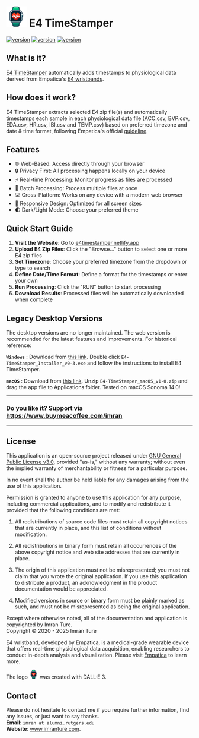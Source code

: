 # <img width = 55 height = 55 src="https://github.com/imranture/E4-TimeStamper/blob/master/image/e4timestamper-logo-12012024.png"> E4 TimeStamper

[![version](https://img.shields.io/badge/release-win%20v0.4-blue)](https://github.com/imranture/E4-TimeStamper/releases/tag/v0.3-beta) [![version](https://img.shields.io/badge/release-macOS%20v1.0-red)](https://github.com/imranture/E4-TimeStamper/releases/tag/macOS-v1.0) [![version](https://img.shields.io/badge/Web%20Version-v1.0-green)](https://e4timestamper.netlify.app)

## What is it?
[E4 TimeStamper](https://e4timestamper.netlify.app) automatically adds timestamps to physiological data derived from Empatica's [E4 wristbands](https://www.empatica.com/research/e4/).

## How does it work? 
E4 TimeStamper extracts selected E4 zip file(s) and automatically timestamps each sample in each physiological data file (ACC.csv, BVP.csv, EDA.csv, HR.csv, IBI.csv and TEMP.csv) based on preferred timezone and date & time format, following Empatica's official [guideline](https://support.empatica.com/hc/en-us/articles/201608896-Data-export-and-formatting-from-E4-connect-).

## Features

- 🌐 Web-Based: Access directly through your browser
- 🔒 Privacy First: All processing happens locally on your device
- ⚡ Real-time Processing: Monitor progress as files are processed
- 🔄 Batch Processing: Process multiple files at once
- 💻 Cross-Platform: Works on any device with a modern web browser
- 📱 Responsive Design: Optimized for all screen sizes
- 🌓 Dark/Light Mode: Choose your preferred theme

## Quick Start Guide

1. **Visit the Website**: Go to [e4timestamper.netlify.app](https://e4timestamper.netlify.app)
2. **Upload E4 Zip Files**: Click the "Browse..." button to select one or more E4 zip files
3. **Set Timezone**: Choose your preferred timezone from the dropdown or type to search
4. **Define Date/Time Format**: Define a format for the timestamps or enter your own
5. **Run Processing**: Click the "RUN" button to start processing
6. **Download Results**: Processed files will be automatically downloaded when complete

## Legacy Desktop Versions
The desktop versions are no longer maintained. The web version is recommended for the latest features and improvements.
For historical reference:

**`Windows`** : Download from [this link](https://github.com/imranture/E4-TimeStamper/raw/master/setup/win/E4-TimeStamper_Installer_v0-3.exe). Double click `E4-TimeStamper_Installer_v0-3.exe` and follow the instructions to install E4 TimeStamper.

**`macOS`** : Download from [this link](https://github.com/imranture/E4-TimeStamper/raw/master/setup/mac/E4-TimeStamper_macOS_v1-0.zip). Unzip `E4-TimeStamper_macOS_v1-0.zip` and drag the app file to Applications folder. Tested on macOS Sonoma 14.0!



---
### Do you like it? Support via https://www.buymeacoffee.com/imran
---

## License
This application is an open-source project released under [GNU General Public License v3.0](https://github.com/imranture/E4-TimeStamper/blob/master/LICENSE), provided "as-is," without any warranty; without even the implied warranty of merchantability or fitness for a particular purpose.

In no event shall the author be held liable for any damages arising from the use of this application.

Permission is granted to anyone to use this application for any purpose, including commercial applications, and 
to modify and redistribute it provided that the following conditions are met:

1. All redistributions of source code files must retain all copyright notices that are currently in
   place, and this list of conditions without modification.

2. All redistributions in binary form must retain all occurrences of the above copyright notice and
   web site addresses that are currently in place.

3. The origin of this application must not be misrepresented; you must not claim that you wrote the
   original application. If you use this application to distribute a product, an acknowledgment in the
   product documentation would be appreciated.

4. Modified versions in source or binary form must be plainly marked as such, and must not be
   misrepresented as being the original application.

Except where otherwise noted, all of the documentation and application is copyrighted by Imran Ture.\
Copyright &copy; 2020 - 2025 Imran Ture

E4 wristband, developed by Empatica, is a medical-grade wearable device that offers real-time physiological data acquisition, enabling researchers to conduct in-depth analysis and visualization. Please visit [Empatica](https://www.empatica.com) to learn more.

The logo <img width = 25 height = 25 src="https://github.com/imranture/E4-TimeStamper/blob/master/image/e4timestamper-logo-12012024.png"> was created with DALL·E 3.

## Contact
Please do not hesitate to contact me if you require further information, find any issues, or just want to say thanks.\
**Email**: `imran at alumni.rutgers.edu`\
**Website**: www.imranture.com.
